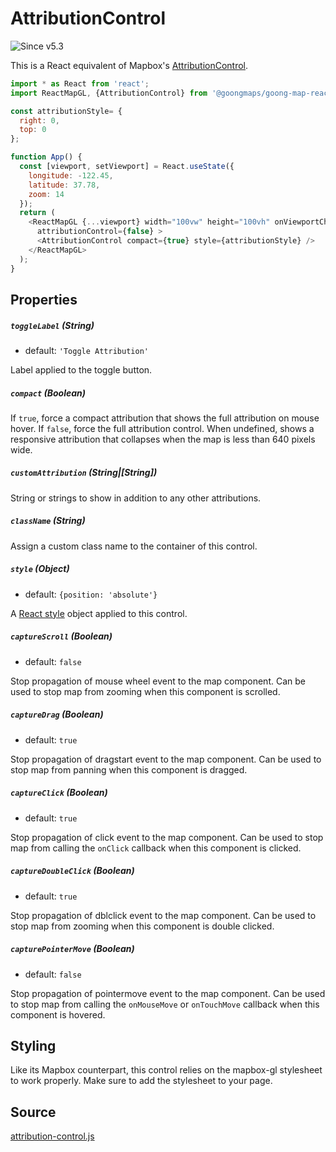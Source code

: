 # AttributionControl

![Since v5.3](https://img.shields.io/badge/since-v5.3-green)

This is a React equivalent of Mapbox's [AttributionControl](https://docs.mapbox.com/mapbox-gl-js/api/#attributioncontrol).

```js
import * as React from 'react';
import ReactMapGL, {AttributionControl} from '@goongmaps/goong-map-react';

const attributionStyle= {
  right: 0,
  top: 0
};

function App() {
  const [viewport, setViewport] = React.useState({
    longitude: -122.45,
    latitude: 37.78,
    zoom: 14
  });
  return (
    <ReactMapGL {...viewport} width="100vw" height="100vh" onViewportChange={setViewport}
      attributionControl={false} >
      <AttributionControl compact={true} style={attributionStyle} />
    </ReactMapGL>
  );
}
```

## Properties

##### `toggleLabel` (String)

- default: `'Toggle Attribution'`

Label applied to the toggle button.

##### `compact` (Boolean)

If `true`, force a compact attribution that shows the full attribution on mouse hover. If `false`, force the full attribution control. When undefined, shows a responsive attribution that collapses when the map is less than 640 pixels wide.

##### `customAttribution` (String|[String])

String or strings to show in addition to any other attributions.

##### `className` (String)

Assign a custom class name to the container of this control.

##### `style` (Object)

- default: `{position: 'absolute'}`

A [React style](https://reactjs.org/docs/dom-elements.html#style) object applied to this control.

##### `captureScroll` (Boolean)

- default: `false`

Stop propagation of mouse wheel event to the map component. Can be used to stop map from zooming when this component is scrolled.

##### `captureDrag` (Boolean)

- default: `true`

Stop propagation of dragstart event to the map component. Can be used to stop map from panning when this component is dragged.

##### `captureClick` (Boolean)

- default: `true`

Stop propagation of click event to the map component. Can be used to stop map from calling the `onClick` callback when this component is clicked.

##### `captureDoubleClick` (Boolean)

- default: `true`

Stop propagation of dblclick event to the map component. Can be used to stop map from zooming when this component is double clicked.

##### `capturePointerMove` (Boolean)

- default: `false`

Stop propagation of pointermove event to the map component. Can be used to stop map from calling the `onMouseMove` or `onTouchMove` callback when this component is hovered.

## Styling

Like its Mapbox counterpart, this control relies on the mapbox-gl stylesheet to work properly. Make sure to add the stylesheet to your page.

## Source

[attribution-control.js](https://github.com/visgl/react-map-gl/tree/6.0-release/src/components/attribution-control.js)
